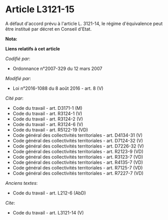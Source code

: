 # Article L3121-15

A défaut d'accord prévu à l'article L. 3121-14, le régime d'équivalence peut être institué par décret en Conseil d'Etat.

**Nota:**



**Liens relatifs à cet article**

_Codifié par_:

  - Ordonnance n°2007-329 du 12 mars 2007

_Modifié par_:

  - Loi n°2016-1088 du 8 août 2016 - art. 8 (V)

_Cité par_:

  - Code du travail - art. D3171-1 (M)
  - Code du travail - art. R3124-1 (V)
  - Code du travail - art. R3124-2 (V)
  - Code du travail - art. R3124-6 (V)
  - Code du travail - art. R5122-19 (VD)
  - Code général des collectivités territoriales - art. D4134-31 (V)
  - Code général des collectivités territoriales - art. D7124-32 (V)
  - Code général des collectivités territoriales - art. D7226-32 (V)
  - Code général des collectivités territoriales - art. R2123-9 (VD)
  - Code général des collectivités territoriales - art. R3123-7 (VD)
  - Code général des collectivités territoriales - art. R4135-7 (VD)
  - Code général des collectivités territoriales - art. R7125-7 (VD)
  - Code général des collectivités territoriales - art. R7227-7 (VD)

_Anciens textes_:

  - Code du travail - art. L212-6 (AbD)

_Cite_:

  - Code du travail - art. L3121-14 (V)
